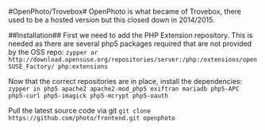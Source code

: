 #OpenPhoto/Trovebox#
OpenPhoto is what became of Trovebox, there used to be a hosted version but this closed down in 2014/2015.

##Installation##
First we need to add the PHP Extension repository. This is needed as there are several php5 packages required that are not provided by the OSS repo:
`zypper ar http://download.opensuse.org/repositories/server:/php:/extensions/openSUSE_Factory/ php:extensions`

Now that the correct repositories are in place, install the dependencies:
` zypper in php5 apache2 apache2-mod_php5 exiftran mariadb php5-APC php5-curl php5-imagick php5-mcrypt php5-oauth`

Pull the latest source code via git
`git clone https://github.com/photo/frontend.git openphoto`

